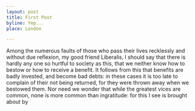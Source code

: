 ```yaml
---
layout: post
title: First Post
byline: Yep...
place: London

---
```


Among the numerous faults of those who pass their lives recklessly and without due reflexion, my good friend Liberalis, I should say that there is hardly any one so hurtful to society as this, that we neither know how to bestow or how to receive a benefit. It follows from this that benefits are badly invested, and become bad debts: in these cases it is too late to complain of their not being returned, for they were thrown away when we bestowed them. Nor need we wonder that while the greatest vices are common, none is more common than ingratitude: for this I see is brought about by 
